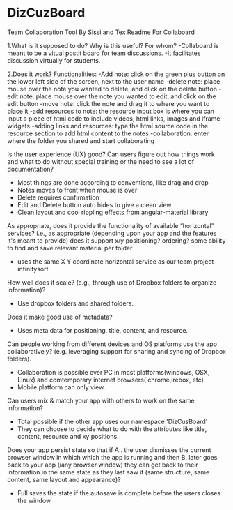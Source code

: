 # DizCuzBoard
Team Collaboration Tool By Sissi and Tex
Readme For Collaboard


1.What is it supposed to do? Why is this useful? For whom?
-Collaboard is meant to be a vitual postit board for team discussions.
-It facilitates discussion virtually for students.

2.Does it work?
Functionalities:
-Add note: click on the green plus button on the lower left side of the screen, next to the user name
-delete note: place mouse over the note you wanted to delete, and click on the delete button
-edit note: place mouse over the note you wanted to edit, and click on the edit button
-move note:  click the note and drag it to where you want to place it
-add resources to note: the resource input box is where you can input a piece of html code to include videos, html links, images and iframe widgets
-adding links and resources: type the html source code in the resource section to add html content to the notes
-collaboration: enter where the folder you shared and start collaborating



Is the user experience (UX) good? Can users figure out how things work and what to do without special training or the need to see a lot of documentation?
- Most things are done according to conventions, like drag and drop
- Notes moves to front when mouse is over
- Delete requires confirmation
- Edit and Delete button auto hides to give a clean view
- Clean layout and cool rippling effects from angular-material library




As appropriate, does it provide the functionality of available “horizontal” services? i.e., as appropriate (depending upon your app and the features it's meant to provide) does it support x/y positioning? ordering? some ability to find and save relevant material per folder
- uses the same X Y coordinate horizontal service as our team project infinitysort.

How well does it scale? (e.g., through use of Dropbox folders to organize information)?
- Use dropbox folders and shared folders.

Does it make good use of metadata?
- Uses meta data for positioning, title, content, and resource.

Can people working from different devices and OS platforms use the app collaboratively? (e.g. leveraging support for sharing and syncing of Dropbox folders).
- Collaboration is possible over PC in most platforms(windows, OSX, Linux) and comtemporary internet browsers( chrome,irebox, etc)
- Mobile platform can only view.

Can users mix & match your app with others to work on the same information?
- Total possible if the other app uses our namespace 'DizCusBoard'
- They can choose to decide what to do with the attributes like title, content, resource and xy positions.

Does your app persist state so that if A.. the user dismisses the current  browser window in which which the app is running and then B. later goes back to your app (iany browser window) they can get back to their information in the same state as they last saw it (same structure, same content, same layout and appearance)?
- Full saves the state if the autosave is complete before the users closes the window 
